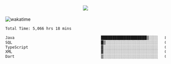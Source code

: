 <h1 align="center">
  <img src="https://readme-typing-svg.herokuapp.com/?font=Righteous&size=35&center=true&vCenter=true&width=500&height=70&duration=4000&lines=Hi!+%F0%9F%91%8B+I%27m+Ali%20Osman!;" />
</h1>


![wakatime](https://wakatime.com/share/@aliosmanoktar/3a8ffe71-6da4-4964-913b-2f09afbe53bf.svg?cache=none)
<!--START_SECTION:waka-->

```txt
Total Time: 5,066 hrs 18 mins

Java                                      ████████████████████▒░░░░   81.91 %
SQL                                       █▒░░░░░░░░░░░░░░░░░░░░░░░   05.67 %
TypeScript                                ▓░░░░░░░░░░░░░░░░░░░░░░░░   02.90 %
XML                                       ▓░░░░░░░░░░░░░░░░░░░░░░░░   02.14 %
Dart                                      ▒░░░░░░░░░░░░░░░░░░░░░░░░   01.37 %
```

<!--END_SECTION:waka-->


